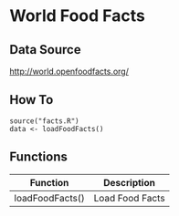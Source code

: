 # World Food Facts

## Data Source

http://world.openfoodfacts.org/

## How To

```
source("facts.R")
data <- loadFoodFacts()
```

## Functions

| Function        | Description     |
| --------------- | --------------- |
| loadFoodFacts() | Load Food Facts |
